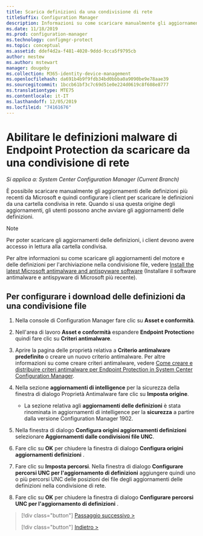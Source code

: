 ```yaml
---
title: Scarica definizioni da una condivisione di rete
titleSuffix: Configuration Manager
description: Informazioni su come scaricare manualmente gli aggiornamenti delle definizioni più recenti da Microsoft e configurare i client per scaricare le definizioni.
ms.date: 11/18/2019
ms.prod: configuration-manager
ms.technology: configmgr-protect
ms.topic: conceptual
ms.assetid: ddef4d2a-f481-4020-9ddd-9cca5f9795cb
author: mestew
ms.author: mstewart
manager: dougeby
ms.collection: M365-identity-device-management
ms.openlocfilehash: da691b4b9f9fdb34bd0bbba0a9090be9e78aae39
ms.sourcegitcommit: 1bccb61bf3c7c69d51e0e224d0619c8f608e8777
ms.translationtype: MTE75
ms.contentlocale: it-IT
ms.lasthandoff: 12/05/2019
ms.locfileid: "74161676"
---
```

# <a name="enable-endpoint-protection-malware-definitions-to-download-from-a-network-share"></a>Abilitare le definizioni malware di Endpoint Protection da scaricare da una condivisione di rete

*Si applica a: System Center Configuration Manager (Current Branch)*

 È possibile scaricare manualmente gli aggiornamenti delle definizioni più recenti da Microsoft e quindi configurare i client per scaricare le definizioni da una cartella condivisa in rete. Quando si usa questa origine degli aggiornamenti, gli utenti possono anche avviare gli aggiornamenti delle definizioni.

> [!NOTE]
>  Per poter scaricare gli aggiornamenti delle definizioni, i client devono avere accesso in lettura alla cartella condivisa.

 Per altre informazioni su come scaricare gli aggiornamenti del motore e delle definizioni per l'archiviazione nella condivisione file, vedere [Install the latest Microsoft antimalware and antispyware software](https://www.microsoft.com/wdsi/definitions) (Installare il software antimalware e antispyware di Microsoft più recente).

## <a name="to-configure-definition-downloads-from-a-file-share"></a>Per configurare i download delle definizioni da una condivisione file

1.  Nella console di Configuration Manager fare clic su **Asset e conformità**.

2.  Nell'area di lavoro **Asset e conformità** espandere **Endpoint Protection**e quindi fare clic su **Criteri antimalware**.

3.  Aprire la pagina delle proprietà relativa a **Criterio antimalware predefinito** o creare un nuovo criterio antimalware. Per altre informazioni su come creare criteri antimalware, vedere [Come creare e distribuire criteri antimalware per Endpoint Protection in System Center Configuration Manager](endpoint-antimalware-policies.md).

4.  Nella sezione **aggiornamenti di intelligence** per la sicurezza della finestra di dialogo Proprietà Antimalware fare clic su **Imposta origine**.
    - La sezione relativa agli **aggiornamenti delle definizioni** è stata rinominata in aggiornamenti di intelligence per la **sicurezza** a partire dalla versione Configuration Manager 1902.

5.  Nella finestra di dialogo **Configura origini aggiornamenti definizioni** selezionare **Aggiornamenti dalle condivisioni file UNC**.

6.  Fare clic su **OK** per chiudere la finestra di dialogo **Configura origini aggiornamenti definizioni** .

7.  Fare clic su **Imposta percorsi**. Nella finestra di dialogo **Configurare percorsi UNC per l'aggiornamento di definizioni** aggiungere quindi uno o più percorsi UNC delle posizioni dei file degli aggiornamenti delle definizioni nella condivisione di rete.

8.  Fare clic su **OK** per chiudere la finestra di dialogo **Configurare percorsi UNC per l'aggiornamento di definizioni** .


> [!div class="button"]
> [Passaggio successivo >](endpoint-antimalware-policies.md)
> 
> [!div class="button"]
> [Indietro >](endpoint-configure-alerts.md)
